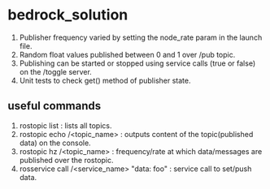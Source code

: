 # bedrock_solution
1. Publisher frequency varied by setting the node_rate param in the launch file.
2. Random float values published between 0 and 1 over /pub topic.
3. Publishing can be started or stopped using service calls (true or false) on the /toggle server.
4. Unit tests to check get() method of publisher state.
## useful commands
1. rostopic list : lists all topics.
2. rostopic echo /<topic_name> : outputs content of the topic(published data) on the console.
3. rostopic hz /<topic_name> : frequency/rate at which data/messages are published over the rostopic.
4. rosservice call /<service_name> "data: foo" : service call to set/push data. 
